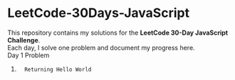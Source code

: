 # LeetCode-30Days-JavaScript
This repository contains my solutions for the **LeetCode 30-Day JavaScript Challenge**.  
Each day, I solve one problem and document my progress here.  
Day 1  Problem 
1.       Returning Hello World 